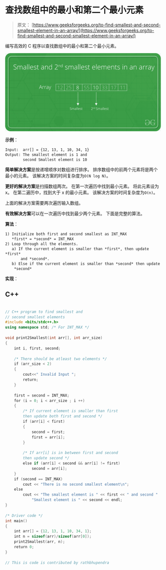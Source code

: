 # 查找数组中的最小和第二个最小元素

> 原文： [https://www.geeksforgeeks.org/to-find-smallest-and-second-smallest-element-in-an-array/](https://www.geeksforgeeks.org/to-find-smallest-and-second-smallest-element-in-an-array/)

编写高效的 C 程序以查找数组中的最小和第二个最小元素。

![](img/111eac0cedd7eba13b40b5ba82b67845.png)

**示例**：

```
Input:  arr[] = {12, 13, 1, 10, 34, 1}
Output: The smallest element is 1 and 
        second Smallest element is 10

```



**简单解决方案**是按递增顺序对数组进行排序。 排序数组中的前两个元素将是两个最小的元素。 该解决方案的时间复杂度为`O(N log N)`。

**更好的解决方案**是扫描数组两次。 在第一次遍历中找到最小元素。 将此元素设为 x。 在第二遍历中，找到大于 x 的最小元素。 该解决方案的时间复杂度为`O(n)`。

上面的解决方案需要两次遍历输入数组。

**有效解决方案**可以在一次遍历中找到最少两个元素。 下面是完整的算法。

**算法**：

```
1) Initialize both first and second smallest as INT_MAX
   *first* = *second* = INT_MAX
2) Loop through all the elements.
   a) If the current element is smaller than *first*, then update *first* 
       and *second*. 
   b) Else if the current element is smaller than *second* then update 
    *second*
```

**实现**：

## C++ 

```cpp

// C++ program to find smallest and  
// second smallest elements  
#include <bits/stdc++.h> 
using namespace std; /* For INT_MAX */

void print2Smallest(int arr[], int arr_size)  
{  
    int i, first, second;  

    /* There should be atleast two elements */
    if (arr_size < 2)  
    {  
        cout<<" Invalid Input ";  
        return;  
    }  

    first = second = INT_MAX;  
    for (i = 0; i < arr_size ; i ++)  
    {  
        /* If current element is smaller than first  
        then update both first and second */
        if (arr[i] < first)  
        {  
            second = first;  
            first = arr[i];  
        }  

        /* If arr[i] is in between first and second  
        then update second */
        else if (arr[i] < second && arr[i] != first)  
            second = arr[i];  
    }  
    if (second == INT_MAX)  
        cout << "There is no second smallest element\n";  
    else
        cout << "The smallest element is " << first << " and second "
            "Smallest element is " << second << endl;  
}  

/* Driver code */
int main()  
{  
    int arr[] = {12, 13, 1, 10, 34, 1};  
    int n = sizeof(arr)/sizeof(arr[0]);  
    print2Smallest(arr, n);  
    return 0;  
}  

// This is code is contributed by rathbhupendra 

```